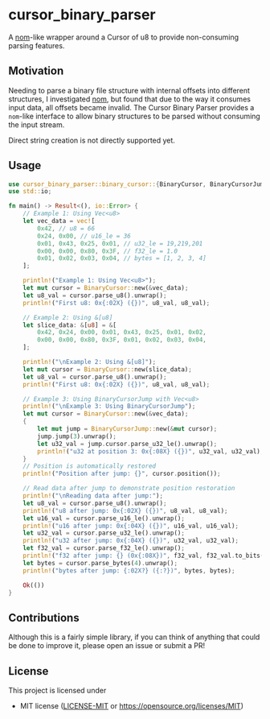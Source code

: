 # cursor_binary_parser
A [nom](<https://github.com/rust-bakery/nom>)-like wrapper around a Cursor of u8 to provide non-consuming parsing features.

## Motivation
Needing to parse a binary file structure with internal offsets into different structures, I investigated [nom](<https://github.com/rust-bakery/nom>), but found that due to the way it consumes input data, all offsets became invalid. The Cursor Binary Parser provides a ```nom```-like interface to allow binary structures to be parsed without consuming the input stream.

Direct string creation is not directly supported yet.

## Usage

```rust
use cursor_binary_parser::binary_cursor::{BinaryCursor, BinaryCursorJump};
use std::io;

fn main() -> Result<(), io::Error> {
    // Example 1: Using Vec<u8>
    let vec_data = vec![
        0x42, // u8 = 66
        0x24, 0x00, // u16_le = 36
        0x01, 0x43, 0x25, 0x01, // u32_le = 19,219,201
        0x00, 0x00, 0x80, 0x3F, // f32_le = 1.0
        0x01, 0x02, 0x03, 0x04, // bytes = [1, 2, 3, 4]
    ];

    println!("Example 1: Using Vec<u8>");
    let mut cursor = BinaryCursor::new(&vec_data);
    let u8_val = cursor.parse_u8().unwrap();
    println!("First u8: 0x{:02X} ({})", u8_val, u8_val);

    // Example 2: Using &[u8]
    let slice_data: &[u8] = &[
        0x42, 0x24, 0x00, 0x01, 0x43, 0x25, 0x01, 0x02,
        0x00, 0x00, 0x80, 0x3F, 0x01, 0x02, 0x03, 0x04,
    ];

    println!("\nExample 2: Using &[u8]");
    let mut cursor = BinaryCursor::new(slice_data);
    let u8_val = cursor.parse_u8().unwrap();
    println!("First u8: 0x{:02X} ({})", u8_val, u8_val);

    // Example 3: Using BinaryCursorJump with Vec<u8>
    println!("\nExample 3: Using BinaryCursorJump");
    let mut cursor = BinaryCursor::new(&vec_data);
    {
        let mut jump = BinaryCursorJump::new(&mut cursor);
        jump.jump(3).unwrap();
        let u32_val = jump.cursor.parse_u32_le().unwrap();
        println!("u32 at position 3: 0x{:08X} ({})", u32_val, u32_val);
    }
    // Position is automatically restored
    println!("Position after jump: {}", cursor.position());

    // Read data after jump to demonstrate position restoration
    println!("\nReading data after jump:");
    let u8_val = cursor.parse_u8().unwrap();
    println!("u8 after jump: 0x{:02X} ({})", u8_val, u8_val);
    let u16_val = cursor.parse_u16_le().unwrap();
    println!("u16 after jump: 0x{:04X} ({})", u16_val, u16_val);
    let u32_val = cursor.parse_u32_le().unwrap();
    println!("u32 after jump: 0x{:04X} ({})", u32_val, u32_val);
    let f32_val = cursor.parse_f32_le().unwrap();
    println!("f32 after jump: {} (0x{:08X})", f32_val, f32_val.to_bits());
    let bytes = cursor.parse_bytes(4).unwrap();
    println!("bytes after jump: {:02X?} ({:?})", bytes, bytes);

    Ok(())
} 
```

## Contributions
Although this is a fairly simple library, if you can think of anything that could be done to improve it, please open an issue or submit a PR!

## License
This project is licensed under

 * MIT license ([LICENSE-MIT](LICENSE-MIT) or
   https://opensource.org/licenses/MIT)
